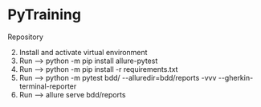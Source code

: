 # PyTraining

Repository


2. Install and activate virtual environment
3. Run -->  python -m pip install allure-pytest
4. Run -->  python -m pip install -r requirements.txt
5. Run -->  python -m pytest bdd/ --alluredir=bdd/reports -vvv --gherkin-terminal-reporter
6. Run -->  allure serve bdd/reports